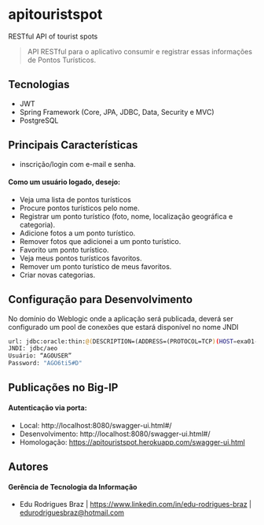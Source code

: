 # apitouristspot
RESTful API of tourist spots

> API RESTful para o aplicativo consumir e registrar essas informações de Pontos Turísticos.
## Tecnologias  
  
* JWT  
* Spring Framework (Core, JPA, JDBC, Data, Security e MVC)  
* PostgreSQL
  
## Principais Características  
* inscrição/login com e-mail e senha.

#### Como um usuário logado, desejo:
* Veja uma lista de pontos turísticos
* Procure pontos turísticos pelo nome.
* Registrar um ponto turístico (foto, nome, localização geográfica e categoria).
* Adicione fotos a um ponto turístico.
* Remover fotos que adicionei a um ponto turístico.
* Favorito um ponto turístico.
* Veja meus pontos turísticos favoritos.
* Remover um ponto turístico de meus favoritos.
* Criar novas categorias.
  
## Configuração para Desenvolvimento  
  
No domínio do Weblogic onde a aplicação será publicada, deverá ser configurado um pool de conexões que estará disponível no nome JNDI  
```sh  
url: jdbc:oracle:thin:@(DESCRIPTION=(ADDRESS=(PROTOCOL=TCP)(HOST=exa01-scan6.intra.goias.gov.br)(PORT=1521))(CONNECT_DATA=(SERVER=SHARED)(SERVICE_NAME=orades)))  
JNDI: jdbc/aeo  
Usuário: “AGOUSER”  
Password: "AGO6ti5#D"
```  
## Publicações no Big-IP
#### Autenticação via porta:
* Local: http://localhost:8080/swagger-ui.html#/
* Desenvolvimento: http://localhost:8080/swagger-ui.html#/
* Homologação: https://apitouristspot.herokuapp.com/swagger-ui.html


## Autores  
  
#### Gerência de Tecnologia da Informação  
* Edu Rodrigues Braz | https://www.linkedin.com/in/edu-rodrigues-braz  | edurodriguesbraz@hotmail.com

